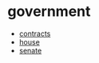 # government

- [contracts](/bot/reference/telegram/government/contracts)
- [house](/bot/reference/telegram/government/house)
- [senate](/bot/reference/telegram/government/senate)
